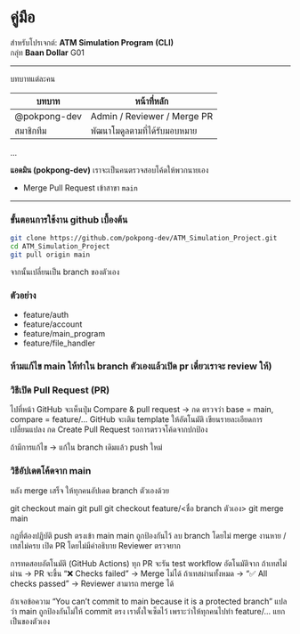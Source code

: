 # คู่มือ
สำหรับโปรเจกต์: **ATM Simulation Program (CLI)**  
กลุ่ท **Baan Dollar** G01

---

บทบาทแต่ละคน

| บทบาท | หน้าที่หลัก |
|--------|--------------|
| @pokpong-dev | Admin / Reviewer / Merge PR |
| สมาชิกทีม | พัฒนาโมดูลตามที่ได้รับมอบหมาย |
...

**แอดมิน (pokpong-dev)** เราจะเป็นคนตรวจสอบโค้ดให้พวกนายเอง
- Merge Pull Request เข้าสาขา `main`


---



### ขั้นตอนการใช้งาน github เบื้องต้น ###
```bash
git clone https://github.com/pokpong-dev/ATM_Simulation_Project.git
cd ATM_Simulation_Project
git pull origin main
```

จากนั้นเปลี่ยนเป็น branch ของตัวเอง

### ตัวอย่าง ###
- feature/auth
- feature/account
- feature/main_program
- feature/file_handler

### ห้ามแก้ไข main ให้ทำใน branch ตัวเองแล้วเปิด pr เดี๋ยวเราจะ review ให้)

### วิธีเปิด Pull Request (PR) ###
ไปที่หน้า GitHub
จะเห็นปุ่ม Compare & pull request → กด
ตรวจว่า base = main, compare = feature/...
GitHub จะเติม template ให้อัตโนมัติ
เขียนรายละเอียดการเปลี่ยนแปลง
กด Create Pull Request
รอการตรวจโค้ดจากปกป้อง


ถ้ามีการแก้ไข → แก้ใน branch เดิมแล้ว push ใหม่


### วิธีอัปเดตโค้ดจาก main ###

หลัง merge เสร็จ ให้ทุกคนอัปเดต branch ตัวเองด้วย

git checkout main
git pull
git checkout feature/<ชื่อ branch ตัวเอง>
git merge main

กฎที่ต้องปฏิบัติ
push ตรงเข้า main	main ถูกป้องกันไว้
ลบ branch โดยไม่ merge	งานหาย / เทสไม่ครบ
เปิด PR โดยไม่มีคำอธิบาย	Reviewer ตรวจยาก

การทดสอบอัตโนมัติ (GitHub Actions)
ทุก PR จะรัน test workflow อัตโนมัติจาก
ถ้าเทสไม่ผ่าน → PR จะขึ้น “❌ Checks failed” → Merge ไม่ได้
ถ้าเทสผ่านทั้งหมด → “✅ All checks passed” → Reviewer สามารถ merge ได้

ถ้าเจอข้อความ
“You can’t commit to main because it is a protected branch”
แปลว่า main ถูกป้องกันไม่ให้ commit ตรง เราตั้งใจเซ็ตไว้ เพราะว่าให้ทุกคนไปทำ feature/... แยกเป็นของตัวเอง
